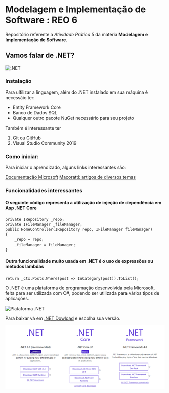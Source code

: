 # Modelagem e Implementação de Software : REO 6

Repositório referente a *Atividade Prática 5* da matéria **Modelagem e Implementação de Software**. 

## Vamos falar de .NET?
![.NET](https://miro.medium.com/max/1400/1*7I6oONv2fGLQJcNEFA4QSw.png)

### Instalação

Para ultilizar a linguagem, além do .NET instalado em sua máquina é necessáio ter:
 * Entity Framework Core
 * Banco de Dados SQL
 * Qualquer outro pacote NuGet necessário para seu projeto

Também é interessante ter
1. Git ou GitHub
2. Visual Studio Community 2019

### Como iniciar:

Para iniciar o aprendizado, alguns links interessantes são:

[Documentação Microsoft](https://docs.microsoft.com/pt-br/dotnet/)
[Macoratti: artigos de diversos temas](https://docs.microsoft.com/pt-br/dotnet/)
### Funcionalidades interessantes

#### O seguinte código representa a utilização de injeção de dependência em Asp .NET Core
```
private IRepository _repo;
private IFileManager _fileManager;
public HomeController(IRepository repo, IFileManager fileManager)
{
    _repo = repo;
    _fileManager = fileManager;
}
```

#### Outra funcionalidade muito usada em .NET é o uso de expressões ou métodos lambdas
`return _ctx.Posts.Where(post => InCategory(post)).ToList();`


O .NET é uma plataforma de programação desenvolvida pela Microsoft, feita para ser utilizada com C#, podendo ser utilizada para vários tipos de aplicações.

![Plataforma .NET](https://res.infoq.com/news/2019/06/dotnet-core-past-present-future/en/resources/1dotnet5_platform-1561011960863.png)

Para baixar vá em [.NET Dowload](https://dotnet.microsoft.com/download) e escolha sua versão.

![Dowload .NET](.net.PNG)
